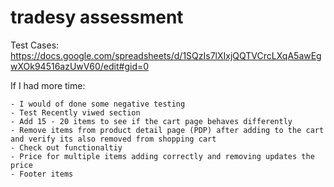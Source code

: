 # tradesy assessment
Test Cases: https://docs.google.com/spreadsheets/d/1SQzIs7lXIxjQQTVCrcLXqA5awEgwXOk94516azUwV60/edit#gid=0

If I had more time:

  	- I would of done some negative testing
	- Test Recently viwed section
	- Add 15 - 20 items to see if the cart page behaves differently
	- Remove items from product detail page (PDP) after adding to the cart and verify its also removed from shopping cart
	- Check out functionaltiy
	- Price for multiple items adding correctly and removing updates the price
	- Footer items

